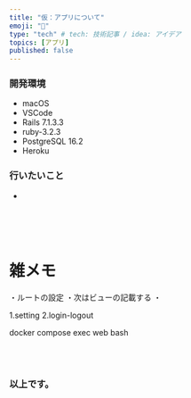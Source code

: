 ```yaml
---
title: "仮：アプリについて"
emoji: "🦁"
type: "tech" # tech: 技術記事 / idea: アイデア
topics: [アプリ]
published: false
---
```

### 開発環境
- macOS
- VSCode
- Rails 7.1.3.3
- ruby-3.2.3
- PostgreSQL 16.2
- Heroku

### 行いたいこと
- 


<br>
<br>
<br>

# 雑メモ
・ルートの設定
・次はビューの記載する
・

1.setting
2.login-logout






docker compose exec web bash




<br>
<br>


### 以上です。

<br>
<br>
<br>